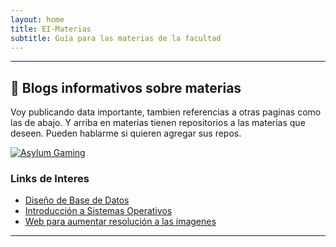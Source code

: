 ```yaml
---
layout: home
title: EI-Materias
subtitle: Guía para las materias de la facultad
---
```


---

## 🧉 Blogs informativos sobre materias

Voy publicando data importante, tambien referencias a otras paginas como las de abajo. Y arriba en materias tienen repositorios a las materias que deseen. Pueden hablarme si quieren agregar sus repos. 




<a href="discord.gg/Jur4R4Jcpx"><img src="https://i.ibb.co/DLfyNb0/Mesa-de-trabajo-19beast-wwww2.png" alt="Asylum Gaming" /></a>



### Links de Interes

- [Diseño de Base de Datos](https://fabocorp.github.io/DBD/)
- [Introducción a Sistemas Operativos](https://fabocorp.github.io/ISO/)
- [Web para aumentar resolución a las imagenes](https://imgupscaler.com/)

---
